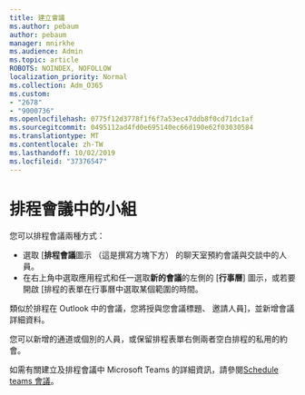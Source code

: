 ```yaml
---
title: 建立會議
ms.author: pebaum
author: pebaum
manager: mnirkhe
ms.audience: Admin
ms.topic: article
ROBOTS: NOINDEX, NOFOLLOW
localization_priority: Normal
ms.collection: Adm_O365
ms.custom:
- "2678"
- "9000736"
ms.openlocfilehash: 0775f12d3778f1f6f7a53ec47ddb8f0cd71dc1af
ms.sourcegitcommit: 0495112ad4fd0e695140ec66d190e62f03030584
ms.translationtype: MT
ms.contentlocale: zh-TW
ms.lasthandoff: 10/02/2019
ms.locfileid: "37376547"
---
```

# <a name="schedule-a-meeting-in-teams"></a>排程會議中的小組

您可以排程會議兩種方式： 

- 選取 [**排程會議**圖示 （這是撰寫方塊下方） 的聊天室預約會議與交談中的人員。
- 在右上角中選取應用程式和任一選取**新的會議**的左側的 [**行事曆**] 圖示，或若要開啟 [排程的表單在行事曆中選取某個範圍的時間。

類似於排程在 Outlook 中的會議，您將授與您會議標題、 邀請人員]，並新增會議詳細資料。

您可以新增的通道或個別的人員，或保留排程表單右側兩者空白排程的私用的約會。

如需有關建立及排程會議中 Microsoft Teams 的詳細資訊，請參閱[Schedule teams 會議](https://support.office.com/article/Schedule-a-meeting-in-Teams-943507a9-8583-4c58-b5d2-8ec8265e04e5)。